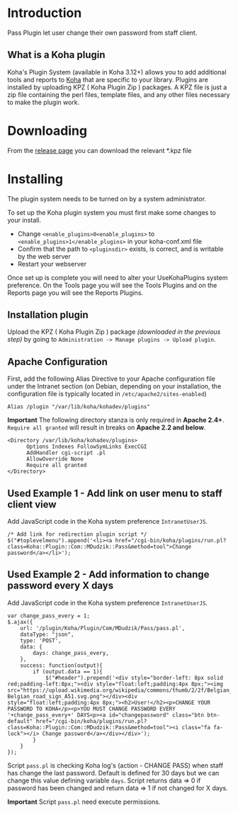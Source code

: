 # Introduction

Pass Plugin let user change their own password from staff client.

## What is a Koha plugin

Koha's Plugin System (available in Koha 3.12+) allows you to add additional tools and reports to [Koha](http://koha-community.org) that are specific to your library. Plugins are installed by uploading KPZ ( Koha Plugin Zip ) packages. A KPZ file is just a zip file containing the perl files, template files, and any other files necessary to make the plugin work.

# Downloading

From the [release page](https://github.com/kohawbibliotecepl/koha-plugin-pass/releases) you can download the relevant *.kpz file

# Installing

The plugin system needs to be turned on by a system administrator.

To set up the Koha plugin system you must first make some changes to your install.

* Change `<enable_plugins>0<enable_plugins>` to `<enable_plugins>1</enable_plugins>` in your koha-conf.xml file
* Confirm that the path to `<pluginsdir>` exists, is correct, and is writable by the web server
* Restart your webserver

Once set up is complete you will need to alter your UseKohaPlugins system preference. On the Tools page you will see the Tools Plugins and on the Reports page you will see the Reports Plugins.

## Installation plugin

Upload the KPZ ( Koha Plugin Zip ) package _(downloaded in the previous step)_ by going to `Administration -> Manage plugins -> Upload plugin`. 

## Apache Configuration

First, add the following Alias Directive to your Apache configuration file under the Intranet section (on Debian, depending on your installation, the configuration file is typically located in `/etc/apache2/sites-enabled`)
```
Alias /plugin "/var/lib/koha/kohadev/plugins"
```
**Important**
The following directory stanza is only required in **Apache 2.4+**. `Require all granted` will result in breaks on **Apache 2.2 and below**.
```
<Directory /var/lib/koha/kohadev/plugins>
      Options Indexes FollowSymLinks ExecCGI
      AddHandler cgi-script .pl
      AllowOverride None
      Require all granted
</Directory>
```

## Used Example 1 - Add link on user menu to staff client view

Add JavaScript code in the Koha system preference `IntranetUserJS`.
```
/* Add link for redirection plugin script */
$("#toplevelmenu").append('<li><a href="/cgi-bin/koha/plugins/run.pl?class=Koha::Plugin::Com::MDudzik::Pass&method=tool">Change password</a></li>');
```

## Used Example 2 - Add information to change password every X days 

Add JavaScript code in the Koha system preference `IntranetUserJS`.
```
var change_pass_every = 1;
$.ajax({
	url: '/plugin/Koha/Plugin/Com/MDudzik/Pass/pass.pl',
	dataType: "json",
	type: 'POST',
	data: {
		days: change_pass_every,
	},
	success: function(output){ 
		if (output.data == 1){
			$("#header").prepend('<div style="border-left: 8px solid red;padding-left:8px;"><div style="float:left;padding:4px 8px;"><img src="https://upload.wikimedia.org/wikipedia/commons/thumb/2/2f/Belgian_road_sign_A51.svg/120px-Belgian_road_sign_A51.svg.png"></div><div style="float:left;padding:4px 8px;"><h2>User!</h2><p>CHANGE YOUR PASSWORD TO KOHA</p><p>YOU MUST CHANGE PASSWORD EVERY '+change_pass_every+' DAYS<p><a id="changepassword" class="btn btn-default" href="/cgi-bin/koha/plugins/run.pl?class=Koha::Plugin::Com::MDudzik::Pass&method=tool"><i class="fa fa-lock"></i> Change password</a></div></div>');
		}
	}
});
```
Script `pass.pl` is checking Koha log's (action - CHANGE PASS) when staff has change the last password. Default is defined for 30 days but we can change this value defining variable `days`. Script returns data => 0 if password has been changed and return data => 1 if not changed for X days. 

**Important** 
Script `pass.pl` need execute permissions.